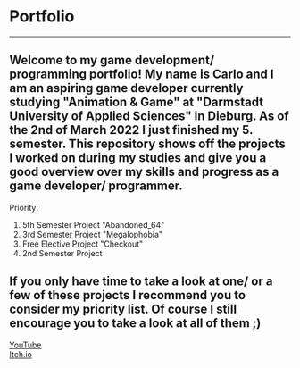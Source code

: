 # Portfolio
----------
Welcome to my game development/ programming portfolio!
My name is Carlo and I am an aspiring game developer currently studying "Animation & Game" at "Darmstadt University of Applied Sciences" in Dieburg.
As of the 2nd of March 2022 I just finished my 5. semester. This repository shows off the projects I worked on during my studies and give you a good overview over my skills and progress as a game developer/ programmer.
----------
Priority:  
1. 5th Semester Project "Abandoned_64"  
2. 3rd Semester Project "Megalophobia"  
3. Free Elective Project "Checkout"  
4. 2nd Semester Project  

If you only have time to take a look at one/ or a few of these projects I recommend you to consider my priority list. Of course I still encourage you to take a look at all of them ;)
----------
<a href="https://www.youtube.com/channel/UCJKa8idl7TpF9RqIwFwmBOQ">YouTube</a>  
<a href="https://apandev.itch.io/">Itch.io</a>

